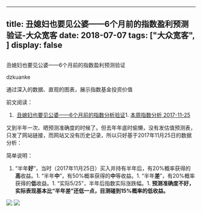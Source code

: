 
---
title:   丑媳妇也要见公婆——6个月前的指数盈利预测验证-大众宽客
date: 2018-07-07
tags: ["大众宽客", ]
display: false
---


## 



丑媳妇也要见公婆——6个月前的指数盈利预测验证




dzkuanke




通过深入的数据、直观的图表，展示指数基金投资价值


前文阅读：
1. &nbsp;[丑媳妇也要见公婆——6个月前的指数分析验证](http://mp.weixin.qq.com/s?__biz=MzAwMTc1MDcwNw==&amp;mid=2648272451&amp;idx=1&amp;sn=6ff6393b5ef1bc5ef6b9de4598686eb7&amp;chksm=82f92d9fb58ea489262cbb83e059350ce8b34f151e4135cb795b77c5b314fa90b835eeef3c9b&amp;scene=21#wechat_redirect)1. [本周指数分析 2017-11-25](http://mp.weixin.qq.com/s?__biz=MzAwMTc1MDcwNw==&amp;mid=2648272634&amp;idx=1&amp;sn=2e8d54aebfeff4491be1a366ea366aa8&amp;chksm=82f92d26b58ea430c8ff03ea614ddd5b62cc2864631ea486857cb611f486e1e22a6f5e295f60&amp;scene=21#wechat_redirect)


又到半年一次、晒预测准确度的时候了。但去年年底时偷懒，没有发估值预测表，只发了网站链接，而网站又没有历史记录，所以只好基于2017年11月25日的数据分析：



简单说明：
1. “半年**好**”，当时（2017年11月25日）买入并持有半年后，有20%概率获得的**高**收益。1. “半年**中**”，有50%概率获得的**中**等收益。1. “半年**差**”，有20%概率获得的**低**收益。1. “实际5/25”，半年后指数实际涨跌幅。1. **预测准确度不好，实际表现基本比“半年差”还低一点，目测碰到15%概率的低收益。**


<img class="" data-copyright="0" data-ratio="0.43838862559241704" data-s="300,640" src="https://mmbiz.qpic.cn/mmbiz_png/PKw3FQPmhIiapyaJteaLEOvDGFKW8y8oFtlfCV2MSHhoKfphKjOckTcse09mDChIxia25c48RG0LzRqPZJM57GOw/640?wx_fmt=png" data-type="png" data-w="844" style=""/>

<img class="" data-copyright="0" data-ratio="0.5516528925619835" data-s="300,640" src="https://mmbiz.qpic.cn/mmbiz_png/PKw3FQPmhIiapyaJteaLEOvDGFKW8y8oFTGh5IHg1cTQ9TFzhh4Nsu7RmRhGHiasicdwRc1YNGfsHribzsYeNNlicSw/640?wx_fmt=png" data-type="png" data-w="968" style=""/>










